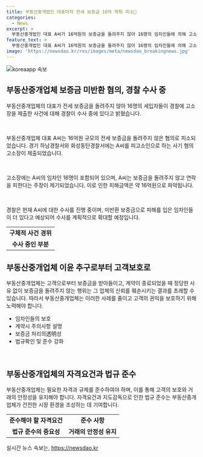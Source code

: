 ```yaml
---
title: 부동산중개법인 대표마저 전세 보증금 16억 먹튀 피소
categories:
  - News
excerpt: >
  부동산중개법인 대표 A씨가 16억원의 보증금을 돌려주지 않아 16명의 임차인들에 의해 고소되었다. A씨는 보증금을 돌려주지 않고 연락을 피하고 있으며, 이에 경기 하남경찰서와 화성동탄경찰서에 고소장이 제출되었다. 경찰은 이를 사기 혐의로 수사 중이며, 추가적인 피해자들에 대한 수사도 계획 중이다. A씨가 보증금을 돌려주지 않은 피해자들은 계약기간 종료로 인해 증가하고 있으며, 정확한 사실을 파악하고 피해자들을 돕기 위해 수사를 확대할 예정이다.
feature_text: >
  부동산중개법인 대표 A씨가 16억원의 보증금을 돌려주지 않아 16명의 임차인들에 의해 고소되었다. A씨는 보증금을 돌려주지 않고 연락을 피하고 있으며, 이에 경기 하남경찰서와 화성동탄경찰서에 고소장이 제출되었다. 경찰은 이를 사기 혐의로 수사 중이며, 추가적인 피해자들에 대한 수사도 계획 중이다. A씨가 보증금을 돌려주지 않은 피해자들은 계약기간 종료로 인해 증가하고 있으며, 정확한 사실을 파악하고 피해자들을 돕기 위해 수사를 확대할 예정이다.
image: 'https://newsdao.kr/res/images/meta/newsdao_breakingnews.jpg'
---
```


<p><img src="https://newsdao.kr/res/images/meta/newsdao_breakingnews.jpg" alt="koreaapp 속보" /></p>

<h2 data-ke-size="size26">부동산중개업체 보증금 미반환 혐의, 경찰 수사 중</h2>

<p data-ke-size="size16">부동산중개업체의 대표가 전세 보증금을 돌려주지 않아 16명의 세입자들이 경찰에 고소장을 제출한 사건에 대해 경찰이 수사 중에 있다고 밝혔습니다.</p>

<p data-ke-size="size16">&nbsp;</p>

<p data-ke-size="size16">부동산중개업체 대표 A씨는 16억원 규모의 전세 보증금을 돌려주지 않은 혐의로 피소되었습니다. 경기 하남경찰서와 화성동탄경찰서에는 A씨를 피고소인으로 하는 사기 혐의 고소장이 제출되었습니다.</p>

<p data-ke-size="size16">&nbsp;</p>

<p data-ke-size="size16">고소장에는 A씨의 임차인 16명이 포함되어 있으며, A씨는 보증금을 돌려주지 않고 연락을 피한다는 주장이 제기되었습니다. 이로 인한 피해금액은 약 16억원으로 파악됩니다.</p>

<p data-ke-size="size16">&nbsp;</p>

<p data-ke-size="size16">경찰은 현재 A씨에 대한 수사를 진행 중이며, 미반환 보증금으로 피해를 입은 임차인들이 더 있다고 예상되어 수사를 계획적으로 확대할 예정입니다.</p>

<table>
    <tbody>
        <tr>
            <td style="text-align: center; height: 17px;"><b>구체적 사건 경위</b></td>
        </tr>
        <tr>
            <td style="text-align: center; height: 17px;"><b>수사 중인 부분</b></td>
        </tr>
    </tbody>
</table>

<h2 data-ke-size="size26">부동산중개업체 이윤 추구로부터 고객보호로</h2>

<p data-ke-size="size16">부동산중개업체는 고객으로부터 보증금을 받아들이고, 계약이 종료되었을 때 정당한 사유 없이 보증금을 돌려주지 않는 행위는 그 업체의 신뢰를 훼손시키는 결과를 초래할 수 있습니다. 따라서 부동산중개업체는 이러한 사례를 줄이고 고객의 권익을 보호하기 위해 노력해야 합니다.</p>

<ul>
    <li>임차인들의 보호</li>
    <li>계약시 주의사항 설명</li>
    <li>보증금 처리의透明성</li>
    <li>법규확인 및 준수 강화</li>
</ul>

<p data-ke-size="size16">&nbsp;</p>

<h2 data-ke-size="size26">부동산중개업체의 자격요건과 법규 준수</h2>

<p data-ke-size="size16">부동산중개업체는 필요한 자격과 규제를 준수하여야 하며, 이를 통해 고객의 보호와 거래의 안정성을 유지해야 합니다. 자격요건과 지도감독으로 인한 법규 준수는 부동산중개업체가 건전한 시장 환경을 조성하는 데 기여합니다.</p>

<table>
    <tbody>
        <tr>
            <td style="text-align: center; height: 17px;"><b>준수해야 할 자격요건</b></td>
            <td style="text-align: center; height: 17px;"><b>준수 사항</b></td>
        </tr>
        <tr>
            <td style="text-align: center; height: 17px;"><b>법규 준수의 중요성</b></td>
            <td style="text-align: center; height: 17px;"><b>거래의 안정성 유지</b></td>
        </tr>
    </tbody>
</table>
실시간 뉴스 속보는, <a href="https://newsdao.kr" rel="dofollow">https://newsdao.kr</a>


